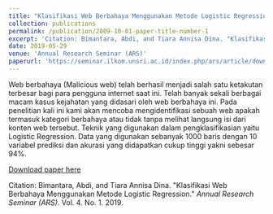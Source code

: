 ```yaml
---
title: "Klasifikasi Web Berbahaya Menggunakan Metode Logistic Regression"
collection: publications
permalink: /publication/2009-10-01-paper-title-number-1
excerpt: 'Citation: Bimantara, Abdi, and Tiara Annisa Dina. "Klasifikasi Web Berbahaya Menggunakan Metode Logistic Regression." <i>Annual Research Seminar (ARS)</i>. Vol. 4. No. 1. 2019.'
date: 2019-05-29
venue: 'Annual Research Seminar (ARS)'
paperurl: 'https://seminar.ilkom.unsri.ac.id/index.php/ars/article/download/1932/920'
---
```

<p styele="text-align: justify">Web berbahaya (Malicious web) telah berhasil menjadi salah satu ketakutan terbesar bagi para pengguna internet saat ini. Telah banyak sekali berbagai macam kasus kejahatan yang didasari oleh web berbahaya ini. Pada penelitian kali ini kami akan mencoba mengidentifikasi sebuah web apakah termasuk kategori berbahaya atau tidak tanpa melihat langsung isi dari konten web tersebut. Teknik yang digunakan dalam pengklasifikasian yaitu Logistic Regression.  Data yang digunakan sebanyak 1000 baris dengan  10 variabel prediksi dan akurasi yang didapatkan cukup tinggi yakni sebesar 94%.</p>

[Download paper here](https://seminar.ilkom.unsri.ac.id/index.php/ars/article/download/1932/920)

Citation: Bimantara, Abdi, and Tiara Annisa Dina. "Klasifikasi Web Berbahaya Menggunakan Metode Logistic Regression." <i>Annual Research Seminar (ARS)</i>. Vol. 4. No. 1. 2019.